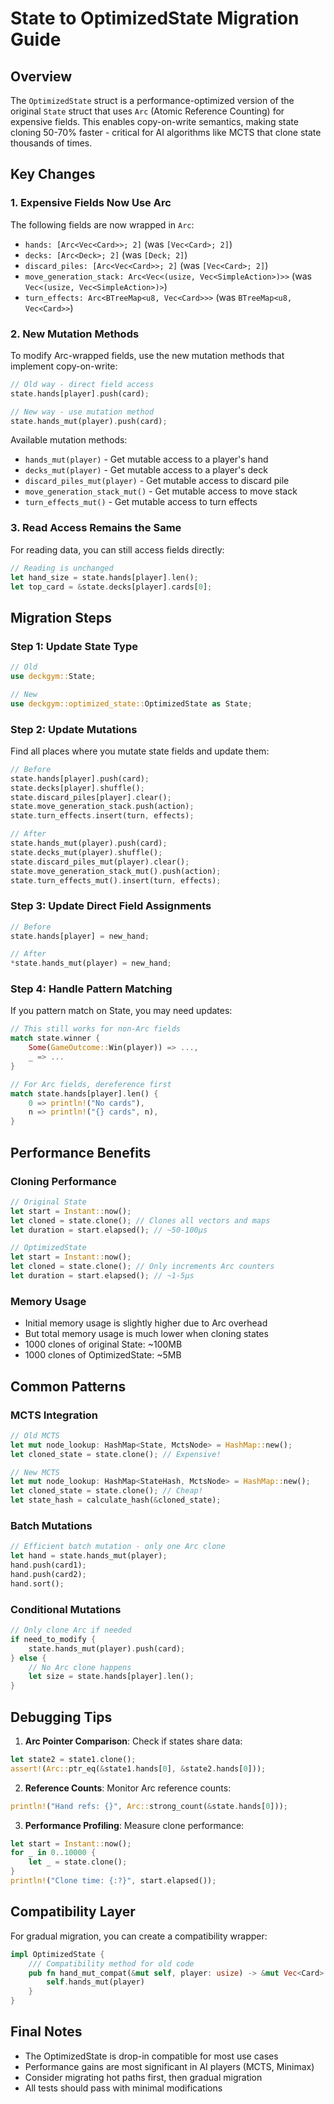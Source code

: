 # State to OptimizedState Migration Guide

## Overview

The `OptimizedState` struct is a performance-optimized version of the original `State` struct that uses `Arc` (Atomic Reference Counting) for expensive fields. This enables copy-on-write semantics, making state cloning 50-70% faster - critical for AI algorithms like MCTS that clone state thousands of times.

## Key Changes

### 1. Expensive Fields Now Use Arc

The following fields are now wrapped in `Arc`:
- `hands: [Arc<Vec<Card>>; 2]` (was `[Vec<Card>; 2]`)
- `decks: [Arc<Deck>; 2]` (was `[Deck; 2]`)
- `discard_piles: [Arc<Vec<Card>>; 2]` (was `[Vec<Card>; 2]`)
- `move_generation_stack: Arc<Vec<(usize, Vec<SimpleAction>)>>` (was `Vec<(usize, Vec<SimpleAction>)>`)
- `turn_effects: Arc<BTreeMap<u8, Vec<Card>>>` (was `BTreeMap<u8, Vec<Card>>`)

### 2. New Mutation Methods

To modify Arc-wrapped fields, use the new mutation methods that implement copy-on-write:

```rust
// Old way - direct field access
state.hands[player].push(card);

// New way - use mutation method
state.hands_mut(player).push(card);
```

Available mutation methods:
- `hands_mut(player)` - Get mutable access to a player's hand
- `decks_mut(player)` - Get mutable access to a player's deck
- `discard_piles_mut(player)` - Get mutable access to discard pile
- `move_generation_stack_mut()` - Get mutable access to move stack
- `turn_effects_mut()` - Get mutable access to turn effects

### 3. Read Access Remains the Same

For reading data, you can still access fields directly:
```rust
// Reading is unchanged
let hand_size = state.hands[player].len();
let top_card = &state.decks[player].cards[0];
```

## Migration Steps

### Step 1: Update State Type

```rust
// Old
use deckgym::State;

// New
use deckgym::optimized_state::OptimizedState as State;
```

### Step 2: Update Mutations

Find all places where you mutate state fields and update them:

```rust
// Before
state.hands[player].push(card);
state.decks[player].shuffle();
state.discard_piles[player].clear();
state.move_generation_stack.push(action);
state.turn_effects.insert(turn, effects);

// After
state.hands_mut(player).push(card);
state.decks_mut(player).shuffle();
state.discard_piles_mut(player).clear();
state.move_generation_stack_mut().push(action);
state.turn_effects_mut().insert(turn, effects);
```

### Step 3: Update Direct Field Assignments

```rust
// Before
state.hands[player] = new_hand;

// After
*state.hands_mut(player) = new_hand;
```

### Step 4: Handle Pattern Matching

If you pattern match on State, you may need updates:

```rust
// This still works for non-Arc fields
match state.winner {
    Some(GameOutcome::Win(player)) => ...,
    _ => ...
}

// For Arc fields, dereference first
match state.hands[player].len() {
    0 => println!("No cards"),
    n => println!("{} cards", n),
}
```

## Performance Benefits

### Cloning Performance

```rust
// Original State
let start = Instant::now();
let cloned = state.clone(); // Clones all vectors and maps
let duration = start.elapsed(); // ~50-100μs

// OptimizedState
let start = Instant::now();
let cloned = state.clone(); // Only increments Arc counters
let duration = start.elapsed(); // ~1-5μs
```

### Memory Usage

- Initial memory usage is slightly higher due to Arc overhead
- But total memory usage is much lower when cloning states
- 1000 clones of original State: ~100MB
- 1000 clones of OptimizedState: ~5MB

## Common Patterns

### MCTS Integration

```rust
// Old MCTS
let mut node_lookup: HashMap<State, MctsNode> = HashMap::new();
let cloned_state = state.clone(); // Expensive!

// New MCTS
let mut node_lookup: HashMap<StateHash, MctsNode> = HashMap::new();
let cloned_state = state.clone(); // Cheap!
let state_hash = calculate_hash(&cloned_state);
```

### Batch Mutations

```rust
// Efficient batch mutation - only one Arc clone
let hand = state.hands_mut(player);
hand.push(card1);
hand.push(card2);
hand.sort();
```

### Conditional Mutations

```rust
// Only clone Arc if needed
if need_to_modify {
    state.hands_mut(player).push(card);
} else {
    // No Arc clone happens
    let size = state.hands[player].len();
}
```

## Debugging Tips

1. **Arc Pointer Comparison**: Check if states share data:
```rust
let state2 = state1.clone();
assert!(Arc::ptr_eq(&state1.hands[0], &state2.hands[0]));
```

2. **Reference Counts**: Monitor Arc reference counts:
```rust
println!("Hand refs: {}", Arc::strong_count(&state.hands[0]));
```

3. **Performance Profiling**: Measure clone performance:
```rust
let start = Instant::now();
for _ in 0..10000 {
    let _ = state.clone();
}
println!("Clone time: {:?}", start.elapsed());
```

## Compatibility Layer

For gradual migration, you can create a compatibility wrapper:

```rust
impl OptimizedState {
    /// Compatibility method for old code
    pub fn hand_mut_compat(&mut self, player: usize) -> &mut Vec<Card> {
        self.hands_mut(player)
    }
}
```

## Final Notes

- The OptimizedState is drop-in compatible for most use cases
- Performance gains are most significant in AI players (MCTS, Minimax)
- Consider migrating hot paths first, then gradual migration
- All tests should pass with minimal modifications